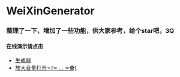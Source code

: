 # WeiXinGenerator
### 整理了一下，增加了一些功能，供大家参考，给个star吧，3Q
#### 在线演示请点击 
 * [生成器](https://mrwalie.github.io/WeiXinGenerator/index.html) 
 * [放大音量打开✧(≖ ◡ ≖✿)](https://mrwalie.github.io/WeiXinGenerator/放大音量打开.html)
